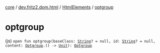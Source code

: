 [core](../../index.md) / [dev.fritz2.dom.html](../index.md) / [HtmlElements](index.md) / [optgroup](./optgroup.md)

# optgroup

(js) `open fun optgroup(baseClass: `[`String`](https://kotlinlang.org/api/latest/jvm/stdlib/kotlin/-string/index.html)`? = null, id: `[`String`](https://kotlinlang.org/api/latest/jvm/stdlib/kotlin/-string/index.html)`? = null, content: `[`Optgroup`](../-optgroup/index.md)`.() -> `[`Unit`](https://kotlinlang.org/api/latest/jvm/stdlib/kotlin/-unit/index.html)`): `[`Optgroup`](../-optgroup/index.md)